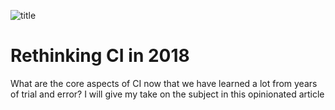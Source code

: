 ![title](https://cdn-images-1.medium.com/max/1029/1*aZX8gXnI-Mt5jzfKszIBcA.png)

# Rethinking CI in 2018

What are the core aspects of CI now that we have learned a lot from years
of trial and error? I will give my take on the subject in this
opinionated article
